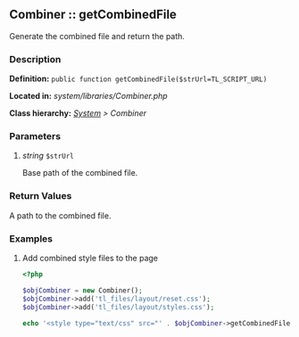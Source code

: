 
Combiner :: getCombinedFile
-------------------------------------------

Generate the combined file and return the path.


### Description ###

**Definition:** `public function getCombinedFile($strUrl=TL_SCRIPT_URL)`

**Located in:** *system/libraries/Combiner.php*

**Class hierarchy:** *[System](System.md) > Combiner*


### Parameters ###

1. *string* `$strUrl`

	Base path of the combined file.
	

### Return Values ###

A path to the combined file.


### Examples ###

1. Add combined style files to the page

	```php
	<?php

	$objCombiner = new Combiner();
	$objCombiner->add('tl_files/layout/reset.css');
	$objCombiner->add('tl_files/layout/styles.css');
	
	echo '<style type="text/css" src="' . $objCombiner->getCombinedFile() . '">';


